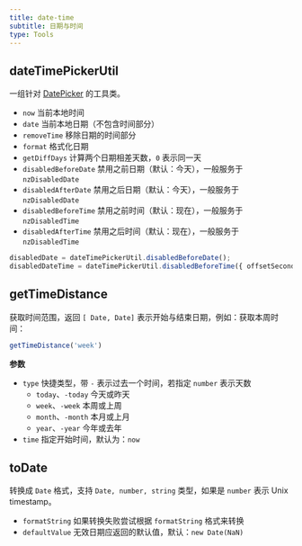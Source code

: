 ```yaml
---
title: date-time
subtitle: 日期与时间
type: Tools
---
```


## dateTimePickerUtil

一组针对 [DatePicker](https://ng.ant.design/components/date-picker/en) 的工具类。

- `now` 当前本地时间
- `date` 当前本地日期（不包含时间部分）
- `removeTime` 移除日期的时间部分
- `format` 格式化日期
- `getDiffDays` 计算两个日期相差天数，`0` 表示同一天
- `disabledBeforeDate` 禁用之前日期（默认：今天），一般服务于 `nzDisabledDate`
- `disabledAfterDate` 禁用之后日期（默认：今天），一般服务于 `nzDisabledDate`
- `disabledBeforeTime` 禁用之前时间（默认：现在），一般服务于 `nzDisabledTime`
- `disabledAfterTime` 禁用之后时间（默认：现在），一般服务于 `nzDisabledTime`

```ts
disabledDate = dateTimePickerUtil.disabledBeforeDate();
disabledDateTime = dateTimePickerUtil.disabledBeforeTime({ offsetSeconds: 60 * 5 });
```

## getTimeDistance

获取时间范围，返回 `[ Date, Date]` 表示开始与结束日期，例如：获取本周时间：

```ts
getTimeDistance('week')
```

**参数**

- `type` 快捷类型，带 `-` 表示过去一个时间，若指定 `number` 表示天数
  - `today`、`-today` 今天或昨天
  - `week`、`-week` 本周或上周
  - `month`、`-month` 本月或上月
  - `year`、`-year` 今年或去年
- `time` 指定开始时间，默认为：`now`

## toDate

转换成 `Date` 格式，支持 `Date, number, string` 类型，如果是 `number` 表示 Unix timestamp。

* `formatString` 如果转换失败尝试根据 `formatString` 格式来转换
* `defaultValue` 无效日期应返回的默认值，默认：`new Date(NaN)`
